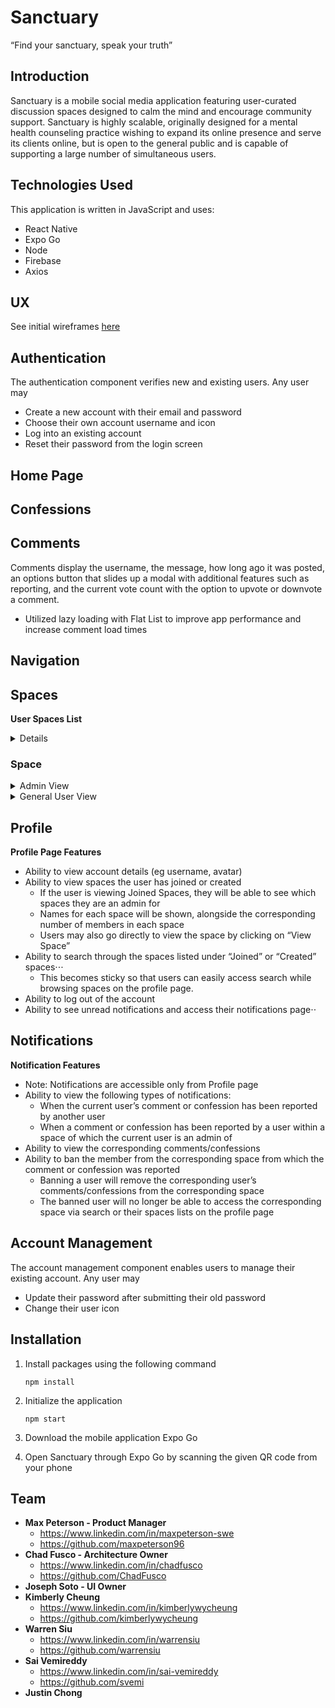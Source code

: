 



# Sanctuary

“Find your sanctuary, speak your truth”
## Introduction


Sanctuary is a mobile social media application featuring user-curated discussion spaces designed to calm the mind and encourage community support. Sanctuary is highly scalable, originally designed for a mental health counseling practice wishing to expand its online presence and serve its clients online, but is open to the general public and is capable of supporting a large number of simultaneous users.


## Technologies Used


This application is written in JavaScript and uses:
* React Native
* Expo Go
* Node
* Firebase
* Axios

## UX

See initial wireframes [here](https://docs.google.com/document/d/1D0CevEq6Vk95bZJ3TnJIBEjQZrdz-UBjExdb_Y0d_Hk/edit)

## Authentication

	
The authentication component verifies new and existing users. Any user may
* Create a new account with their email and password
* Choose their own account username and icon
* Log into an existing account
* Reset their password from the login screen

	
## Home Page



## Confessions



## Comments

Comments display the username, the message, how long ago it was posted, an options button that slides up a modal with additional features such as reporting, and the current vote count with the option to upvote or downvote a comment.

* Utilized lazy loading with Flat List to improve app performance and increase comment load times



## Navigation



## Spaces

**User Spaces List**

<details><summary>Details</summary>
  
- Renders links to spaces the user has created and joined.
- Used Dimensions object to incorporate window-width into styling.
- Used RefreshControl to refetch spaces from the database.

</details>

### Space

<details><summary>Admin View</summary>
  
- Edit Modal: allows user to change space description and guidelines
- Members Tab: allows user to view list of users who've joined the space with member presence information
  - Number of confessions the user made in the space
  - Number of times the user was reported by another user
  - Number of times the user reported another user
- Member Ban: Admin can ban members, and remove all of the user's comments and confessions from the space and prevent the banned user from accessing the space.
</details>

<details><summary>General User View</summary>
  
- Leave/Join: Users can leave and join spaces. Joining a space updates user’s home feed with confessions from the space and makes space more easily accessible in the Spaces Tab Screen
- Write Confession Modal: Users can create confessions.
- Feed Tab: renders confession module with a refresh control to refetch confessions from the database.

</details>


## Profile 

**Profile Page Features**
* Ability to view account details (eg username, avatar)
* Ability to view spaces the user has joined or created
  * If the user is viewing Joined Spaces, they will be able to see which spaces they are an admin for
  * Names for each space will be shown, alongside the corresponding number of members in each space
  * Users may also go directly to view the space by clicking on “View Space”
* Ability to search through the spaces listed under “Joined” or “Created” spaces⋅⋅⋅
  * This becomes sticky so that users can easily access search while browsing spaces on the profile page.
* Ability to log out of the account
* Ability to see unread notifications and access their notifications page⋅⋅

## Notifications

**Notification Features**
* Note: Notifications are accessible only from Profile page
* Ability to view the following types of notifications:
  * When the current user’s comment or confession has been reported by another user
  * When a comment or confession has been reported by a user within a space of which the current user is an admin of
* Ability to view the corresponding comments/confessions
* Ability to ban the member from the corresponding space from which the comment or confession was reported
  * Banning a user will remove the corresponding user’s comments/confessions from the corresponding space
  * The banned user will no longer be able to access the corresponding space via search or their spaces lists on the profile page


## Account Management


The account management component enables users to manage their existing account. Any user may
* Update their password after submitting their old password
* Change their user icon

## Installation


1. Install packages using the following command

	`npm install`
	
2. Initialize the application

	`npm start`

3. Download the mobile application Expo Go
	
4. Open Sanctuary through Expo Go by scanning the given QR code from your phone


## Team


* **Max Peterson - Product Manager**
  * https://www.linkedin.com/in/maxpeterson-swe
  * https://github.com/maxpeterson96
* **Chad Fusco - Architecture Owner**
  * https://www.linkedin.com/in/chadfusco
  * https://github.com/ChadFusco
* **Joseph Soto - UI Owner**
* **Kimberly Cheung**
  * https://www.linkedin.com/in/kimberlywycheung
  * https://github.com/kimberlywycheung
* **Warren Siu**
  * https://www.linkedin.com/in/warrensiu
  * https://github.com/warrensiu
* **Sai Vemireddy**
  * https://www.linkedin.com/in/sai-vemireddy
  * https://github.com/svemi
* **Justin Chong**
